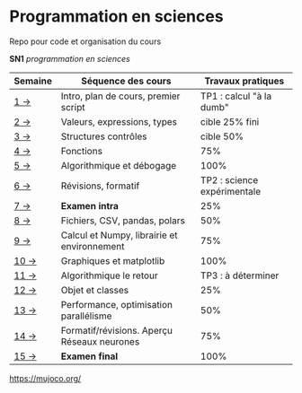 # Programmation en sciences
Repo pour code et organisation du cours 

**SN1** *programmation en sciences*

| Semaine                | Séquence des cours                          | Travaux pratiques           |
|------------------------|---------------------------------------------|-----------------------------|
| [1 →](seances/01.md)   | Intro, plan de cours, premier script        | TP1 : calcul "à la dumb"    |
| [2 →](seances/02.md)   | Valeurs, expressions, types                 | cible 25% fini              |
| [3 →](seances/03.md)   | Structures contrôles                        | cible 50%                   |
| [4 →](seances/04.md)   | Fonctions                                   | 75%                         |
| [5 →](seances/05.md)   | Algorithmique et débogage                   | 100%                        |
| [6 →](seances/06.md)   | Révisions, formatif                         | TP2 : science expérimentale |
| [7 →](seances/07.md)   | **Examen intra**                            | 25%                         |
| [8 →](seances/08.md)   | Fichiers, CSV, pandas, polars               | 50%                         |
| [9 →](seances/09.md)   | Calcul et Numpy, librairie et environnement | 75%                         |
| [10 →](seances/10.md)  | Graphiques et matplotlib                    | 100%                        |
| [11 →](seances/11.md)  | Algorithmique le retour                     | TP3 : à déterminer          |
| [12 →](seances/12.md) | Objet et classes                            | 25%                         |
| [13 →](seances/13.md) | Performance, optimisation parallélisme      | 50%                         |
| [14 →](seances/14.md) | Formatif/révisions. Aperçu Réseaux neurones | 75%                         |
| [15 →](seances/15.md) | **Examen final**                            | 100%                        |


https://mujoco.org/


